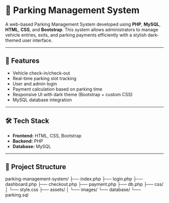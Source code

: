 # 🚗 Parking Management System

A web-based Parking Management System developed using **PHP**, **MySQL**, **HTML**, **CSS**, and **Bootstrap**. This system allows administrators to manage vehicle entries, exits, and parking payments efficiently with a stylish dark-themed user interface.

---

## 📌 Features
- Vehicle check-in/check-out
- Real-time parking slot tracking
- User and admin login
- Payment calculation based on parking time
- Responsive UI with dark theme (Bootstrap + custom CSS)
- MySQL database integration

---

## 🛠️ Tech Stack
- **Frontend:** HTML, CSS, Bootstrap
- **Backend:** PHP
- **Database:** MySQL

---

## 📂 Project Structure
parking-management-system/
├── index.php
├── login.php
├── dashboard.php
├── checkout.php
├── payment.php
├── db.php
├── css/
│ └── style.css
├── assets/
│ └── images/
└── database/
└── parking.sql
